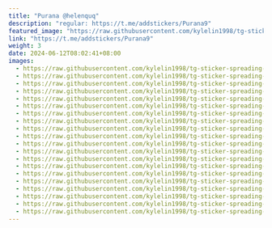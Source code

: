 ```yaml
---
title: "Purana @helenquq"
description: "regular: https://t.me/addstickers/Purana9"
featured_image: "https://raw.githubusercontent.com/kylelin1998/tg-sticker-spreading-worldwide-images/main/img/a65e0ed9-34cc-47c0-973b-a0cf832d92bd.jpg"
link: "https://t.me/addstickers/Purana9"
weight: 3
date: 2024-06-12T08:02:41+08:00
images:
  - https://raw.githubusercontent.com/kylelin1998/tg-sticker-spreading-worldwide-images/main/img/a65e0ed9-34cc-47c0-973b-a0cf832d92bd.jpg
  - https://raw.githubusercontent.com/kylelin1998/tg-sticker-spreading-worldwide-images/main/img/cfaad20d-6448-4445-a7db-99f4b30a6c54.jpg
  - https://raw.githubusercontent.com/kylelin1998/tg-sticker-spreading-worldwide-images/main/img/55040d80-a958-484e-b303-dbfdaf0aed48.jpg
  - https://raw.githubusercontent.com/kylelin1998/tg-sticker-spreading-worldwide-images/main/img/cefddf52-d4df-4525-81b3-69bd9143b715.jpg
  - https://raw.githubusercontent.com/kylelin1998/tg-sticker-spreading-worldwide-images/main/img/ecec4ac9-be64-4017-8474-b4152a19cb7e.jpg
  - https://raw.githubusercontent.com/kylelin1998/tg-sticker-spreading-worldwide-images/main/img/8caf5d6f-4a2a-4b57-ba84-4206b0c6f2ae.jpg
  - https://raw.githubusercontent.com/kylelin1998/tg-sticker-spreading-worldwide-images/main/img/fa240c93-dae6-488c-bb96-b0f6f5a7d1ca.jpg
  - https://raw.githubusercontent.com/kylelin1998/tg-sticker-spreading-worldwide-images/main/img/f77b7d2b-9135-4910-8544-696c13de288b.jpg
  - https://raw.githubusercontent.com/kylelin1998/tg-sticker-spreading-worldwide-images/main/img/a6794c8d-625c-46a0-a3db-ff8c71398b9e.jpg
  - https://raw.githubusercontent.com/kylelin1998/tg-sticker-spreading-worldwide-images/main/img/3cf2d159-0599-447c-9f37-068963635594.jpg
  - https://raw.githubusercontent.com/kylelin1998/tg-sticker-spreading-worldwide-images/main/img/d0bc218f-f9f7-4acd-9bd5-12540d1c53a0.jpg
  - https://raw.githubusercontent.com/kylelin1998/tg-sticker-spreading-worldwide-images/main/img/c7193b42-d0e7-476b-b8d3-3f37f2ad4852.jpg
  - https://raw.githubusercontent.com/kylelin1998/tg-sticker-spreading-worldwide-images/main/img/cf031394-3d81-4003-80e4-8a172a2651a1.jpg
  - https://raw.githubusercontent.com/kylelin1998/tg-sticker-spreading-worldwide-images/main/img/78eb6fdb-3871-4cb2-9520-1c5ced8daa9f.jpg
  - https://raw.githubusercontent.com/kylelin1998/tg-sticker-spreading-worldwide-images/main/img/a55cbffa-6283-4d07-963c-0ef501d53b29.jpg
  - https://raw.githubusercontent.com/kylelin1998/tg-sticker-spreading-worldwide-images/main/img/6de005f0-e97b-4c43-87f2-ac1a11dbed27.jpg
  - https://raw.githubusercontent.com/kylelin1998/tg-sticker-spreading-worldwide-images/main/img/c64a9248-af6c-4751-b7bf-9043110be8ee.jpg
  - https://raw.githubusercontent.com/kylelin1998/tg-sticker-spreading-worldwide-images/main/img/ef5205db-bd35-43be-860b-7b3d83173e72.jpg
  - https://raw.githubusercontent.com/kylelin1998/tg-sticker-spreading-worldwide-images/main/img/4566ed88-972c-49c4-8f20-d8597148d95c.jpg
  - https://raw.githubusercontent.com/kylelin1998/tg-sticker-spreading-worldwide-images/main/img/4a1e98fd-6919-4913-bf59-e39a56097ea8.jpg
---
```

